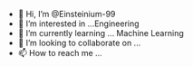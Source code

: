 - 👋 Hi, I’m @Einsteinium-99
- 👀 I’m interested in ...Engineering
- 🌱 I’m currently learning ... Machine Learning
- 💞️ I’m looking to collaborate on ...
- 📫 How to reach me ...

<!--
Einsteinium-99/Einsteinium-99 is a ✨ special ✨ repository because its `README.md` (this file) appears on your GitHub profile.
You can click the Preview link to take a look at your changes.
--->
